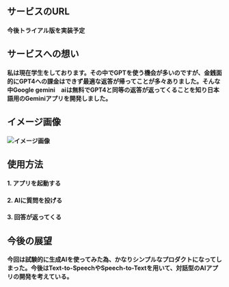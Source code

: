 ## **サービスのURL** 
#### 今後トライアル版を実装予定

## **サービスへの想い** 
#### 私は現在学生をしております。その中でGPTを使う機会が多いのですが、金銭面的にGPT4への課金はできず最適な返答が帰ってことが多々ありました。そんな中Google gemini　aiは無料でGPT4と同等の返答が返ってくることを知り日本語用のGeminiアプリを開発しました。

## **イメージ画像** 
#### ![イメージ画像](https://github-production-user-asset-6210df.s3.amazonaws.com/94849818/297312196-1d9400f6-a67f-4d37-8e25-bcd70f283b74.png?X-Amz-Algorithm=AWS4-HMAC-SHA256&X-Amz-Credential=AKIAVCODYLSA53PQK4ZA%2F20240117%2Fus-east-1%2Fs3%2Faws4_request&X-Amz-Date=20240117T082707Z&X-Amz-Expires=300&X-Amz-Signature=e5dd3bc1c3d48a42e2afae234351243bc9cd038875ea5efa3e7b808579046be0&X-Amz-SignedHeaders=host&actor_id=94849818&key_id=0&repo_id=744395134)

## **使用方法**
#### 1. アプリを起動する
#### 2. AIに質問を投げる
#### 3. 回答が返ってくる

## **今後の展望**
#### 今回は試験的に生成AIを使ってみた為、かなりシンプルなプロダクトになってしまった。今後はText-to-SpeechやSpeech-to-Textを用いて、対話型のAIアプリの開発を考えている。
